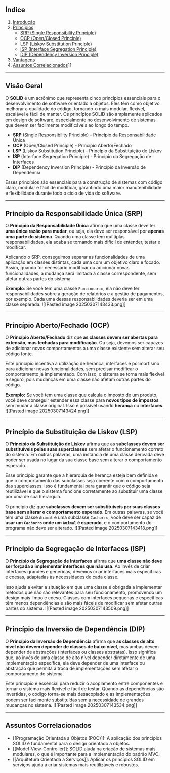 ## Índice 
1. [Introdução](#introdução-solid) 
2. [Princípios](#princípios-solid) 
	- [SRP (Single Responsibility Principle)](#srp-single-responsibility-principle) 
	- [OCP (Open/Closed Principle)](#ocp-openclosed-principle) 
	- [LSP (Liskov Substitution Principle)](#lsp-liskov-substitution-principle) 
	- [ISP (Interface Segregation Principle)](#isp-interface-segregation-principle) 
	- [DIP (Dependency Inversion Principle)](#dip-dependency-inversion-principle) 
3. [Vantagens](#vantagens-solid) 
4. [Assuntos Correlacionados](#assuntos-correlacionados-solid)11

---

## **Visão Geral**

O **SOLID** é um acrônimo que representa cinco princípios essenciais para o desenvolvimento de software orientado a objetos. Eles têm como objetivo melhorar a qualidade do código, tornando-o mais modular, flexível, escalável e fácil de manter. Os princípios SOLID são amplamente aplicados em design de software, especialmente no desenvolvimento de sistemas que devem ser facilmente modificáveis ao longo do tempo.

- **SRP** (Single Responsibility Principle) - Princípio da Responsabilidade Única
- **OCP** (Open/Closed Principle) - Princípio Aberto/Fechado
- **LSP** (Liskov Substitution Principle) - Princípio da Substituição de Liskov
- **ISP** (Interface Segregation Principle) - Princípio da Segregação de Interfaces
- **DIP** (Dependency Inversion Principle) - Princípio da Inversão de Dependência

Esses princípios são essenciais para a construção de sistemas com código claro, modular e fácil de modificar, garantindo uma maior manutenibilidade e flexibilidade durante todo o ciclo de vida do software.

---

## **Princípio da Responsabilidade Única (SRP)**

O **Princípio da Responsabilidade Única** afirma que uma classe deve ter **uma única razão para mudar**, ou seja, ela deve ser responsável por **apenas uma parte do sistema**. Quando uma classe tem múltiplas responsabilidades, ela acaba se tornando mais difícil de entender, testar e modificar.

Aplicando o SRP, conseguimos separar as funcionalidades de uma aplicação em classes distintas, cada uma com um objetivo claro e focado. Assim, quando for necessário modificar ou adicionar novas funcionalidades, a mudança será limitada à classe correspondente, sem afetar outras partes do sistema.

**Exemplo**: Se você tem uma classe `Funcionario`, ela não deve ter responsabilidades sobre a geração de relatórios e a gestão de pagamentos, por exemplo. Cada uma dessas responsabilidades deveria ser em uma classe separada.
![[Pasted image 20250307143433.png]]

---

## **Princípio Aberto/Fechado (OCP)**

O **Princípio Aberto/Fechado** diz que **as classes devem ser abertas para extensão, mas fechadas para modificação**. Ou seja, devemos ser capazes de adicionar novos comportamentos a uma classe existente sem alterar seu código fonte.

Este princípio incentiva a utilização de herança, interfaces e polimorfismo para adicionar novas funcionalidades, sem precisar modificar o comportamento já implementado. Com isso, o sistema se torna mais flexível e seguro, pois mudanças em uma classe não afetam outras partes do código.

**Exemplo:** Se você tem uma classe que calcula o imposto de um produto, você deve conseguir estender essa classe para **novos tipos de impostos** sem mudar a classe original. Isso é possível usando **herança** ou **interfaces**.
![[Pasted image 20250307143424.png]]

---

## **Princípio da Substituição de Liskov (LSP)**

O **Princípio da Substituição de Liskov** afirma que as **subclasses devem ser substituíveis pelas suas superclasses** sem afetar o funcionamento correto do sistema. Em outras palavras, uma instância de uma classe derivada deve poder ser usada no lugar da sua classe base sem alterar o comportamento esperado.

Esse princípio garante que a hierarquia de herança esteja bem definida e que o comportamento das subclasses seja coerente com o comportamento das superclasses. Isso é fundamental para garantir que o código seja reutilizável e que o sistema funcione corretamente ao substituir uma classe por uma de sua hierarquia.

O princípio diz que **subclasses devem ser substituíveis por suas classes base sem alterar o comportamento esperado**. Em outras palavras, se você tem uma classe `Animal` e uma subclasse `Cachorro`, você deve ser capaz de **usar um `Cachorro` onde um `Animal` é esperado**, e o comportamento do programa não deve ser alterado.
![[Pasted image 20250307143418.png]]

---

## **Princípio da Segregação de Interfaces (ISP)**

O **Princípio da Segregação de Interfaces** afirma que **uma classe não deve ser forçada a implementar interfaces que não usa**. Ao invés de criar interfaces grandes e genéricas, devemos criar interfaces mais específicas e coesas, adaptadas às necessidades de cada classe.

Isso ajuda a evitar a situação em que uma classe é obrigada a implementar métodos que não são relevantes para seu funcionamento, promovendo um design mais limpo e coeso. Classes com interfaces pequenas e específicas têm menos dependências e são mais fáceis de modificar sem afetar outras partes do sistema.
![[Pasted image 20250307143509.png]]

---

## **Princípio da Inversão de Dependência (DIP)**

O **Princípio da Inversão de Dependência** afirma que **as classes de alto nível não devem depender de classes de baixo nível**, mas ambas devem depender de abstrações (interfaces ou classes abstratas). Isso significa que, ao invés de uma classe de alto nível depender diretamente de uma implementação específica, ela deve depender de uma interface ou abstração que permita a troca de implementações sem afetar o comportamento do sistema.

Este princípio é essencial para reduzir o acoplamento entre componentes e tornar o sistema mais flexível e fácil de testar. Quando as dependências são invertidas, o código torna-se mais desacoplado e as implementações podem ser facilmente substituídas sem a necessidade de grandes mudanças no sistema.
![[Pasted image 20250307143534.png]]

---
## **Assuntos Correlacionados** 

- [[Programação Orientada a Objetos (POO)]]: A aplicação dos princípios SOLID é fundamental para o design orientado a objetos. 
- [[Model-View-Controller]]: SOLID ajuda na criação de sistemas mais modulares, o que é importante para a implementação do padrão MVC. 
- [[Arquitetura Orientada a Serviços]]: Aplicar os princípios SOLID em serviços ajuda a criar sistemas mais reutilizáveis e robustos.
